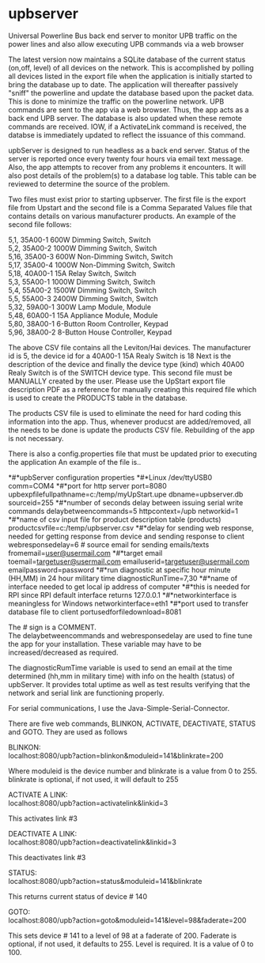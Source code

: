 # upbserver
Universal Powerline Bus back end server to monitor UPB traffic on the power lines and also allow executing UPB commands via a web browser

The latest version now maintains a SQLite database of the current status (on,off, level) of all devices on the network.  This is 
accomplished by polling all devices listed in the export file when the application is initially started to bring the database up to date. The application will thereafter passively "sniff" the powerline and  update the database based upon the packet data.  This is done 
to minimize the traffic on the powerline network.  UPB commands are sent to the app via a web browser.  Thus, the app acts as a back end
UPB server.  The database is also updated when these remote commands are received.  IOW, if a ActivateLink command is received, the
databse is immediately updated to reflect the issuance of this command.

upbServer is designed to run headless as a back end server.  Status of the server is reported once every twenty four hours via
email text message.  Also, the app attempts to recover from any problems it encounters.  It will also post details of the 
problem(s) to a database log table.  This table can be reviewed to determine the source of the problem.


Two files must exist prior to starting upbserver.  The first file is the export file from Upstart and the second file is a 
Comma Separated Values file that contains  details on various manufacturer products.  An example of the second file follows:

5,1, 35A00-1 600W Dimming Switch, Switch   
5,2, 35A00-2 1000W Dimming Switch, Switch  
5,16, 35A00-3 600W Non-Dimming Switch, Switch  
5,17, 35A00-4 1000W Non-Dimming Switch, Switch   
5,18, 40A00-1 15A Relay Switch, Switch  
5,3, 55A00-1 1000W Dimming Switch, Switch  
5,4, 55A00-2 1500W Dimming Switch, Switch  
5,5, 55A00-3 2400W Dimming Switch, Switch  
5,32, 59A00-1 300W Lamp Module, Module  
5,48, 60A00-1 15A Appliance Module, Module  
5,80, 38A00-1 6-Button Room Controller, Keypad  
5,96, 38A00-2 8-Button House Controller, Keypad  

The above CSV file contains all the Leviton/Hai devices.  The manufacturer id is 5, the device id for a 40A00-1 15A Realy Switch is 18
Next is the description of the device and finally the device type (kind) which 40A00 Realy Switch is of the SWITCH device type.
This second file must be MANUALLY created by the user.  Please use the UpStart export file description PDF as a reference for manually
creating this required file which is used to create the PRODUCTS table in the database.

The products CSV file is used to eliminate the need for hard coding this information into the app.  Thus, whenever producst are
added/removed, all the needs to be done is update the products CSV file.  Rebuilding of the app is not necessary.

There is also a config.properties file that must be updated prior to executing the application An example of the file is..

*#*upbServer configuration properties
*#*Linux /dev/ttyUSB0
comm=COM4
*#*port for http server
port=8080
upbexpfilefullpathname=c:/temp/myUpStart.upe
dbname=upbserver.db
sourceid=255
*#*number of seconds delay between issuing serial write commands
delaybetweencommands=5
httpcontext=/upb
networkid=1
*#*name of csv input file for product description table (products)
productcsvfile=c:/temp/upbserver.csv
*#*delay for sending web response, needed for getting response from device and sending response to client
webresponsedelay=6
*#* source email for sending emails/texts
fromemail=user@usermail.com
*#*target email
toemail=targetuser@usermail.com
emailuserid=targetuser@usermail.com
emailpassword=password
*#*run diagnostic at specific hour minute (HH,MM) in 24 hour military time
diagnosticRunTime=7,30
*#*name of interface needed to get local ip address of computer
*#*this is needed for RPI since RPI default interface returns 127.0.0.1
*#*networkinterface is meaningless for Windows
networkinterface=eth1
*#*port used to transfer database file to client
portusedforfiledownload=8081

The *#* sign is a COMMENT.   
The delaybetweencommands and webresponsedelay are used to fine tune the app for your installation.  These variable may have to be increased/decreased
as required.

The diagnosticRumTime variable is used to send an email at the time determined (hh,mm in military time) with info on the health (status)
of upbServer.  It provides total uptime as well as test results verifying that the network and serial link are functioning properly.

For serial communications, I use the Java-Simple-Serial-Connector.

There are five web commands, BLINKON, ACTIVATE, DEACTIVATE, STATUS and GOTO.  They are used as follows

BLINKON:  
localhost:8080/upb?action=blinkon&moduleid=141&blinkrate=200

Where moduleid is the  device number and blinkrate is a value from 0 to 255.  blinkrate is optional, if not used, it will default to 255

ACTIVATE A LINK:  
localhost:8080/upb?action=activatelink&linkid=3

This activates link #3


DEACTIVATE A LINK:  
localhost:8080/upb?action=deactivatelink&linkid=3

This deactivates link #3

STATUS:  
localhost:8080/upb?action=status&moduleid=141&blinkrate

This returns current status of device # 140

GOTO:  
localhost:8080/upb?action=goto&moduleid=141&level=98&faderate=200

This sets device # 141 to a level of 98 at a faderate of 200.  Faderate is optional, if not used, it defaults to 255.  Level is required.  It is a value of 0 to 100.




